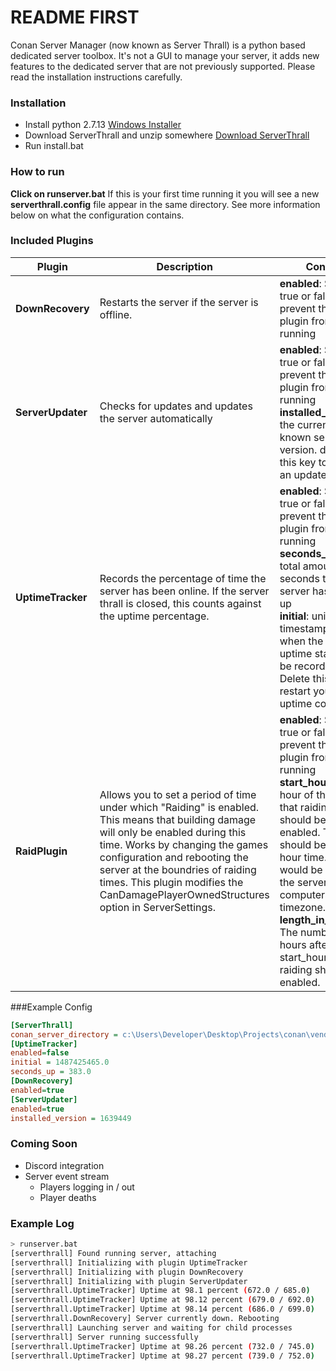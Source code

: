 # README FIRST

Conan Server Manager (now known as Server Thrall) is a python based dedicated server toolbox. It's not a GUI to manage your server, it adds new features to the dedicated server that are not previously supported. Please read the installation instructions carefully.

### Installation
* Install python 2.7.13 [Windows Installer](https://www.python.org/ftp/python/2.7.13/python-2.7.13.msi)
* Download ServerThrall and unzip somewhere [Download ServerThrall](https://github.com/NullSoldier/conan-server-manager/archive/master.zip)
* Run install.bat

### How to run
**Click on runserver.bat** If this is your first time running it you will see a new **serverthrall.config** file appear in the same directory. See more information below on what the configuration contains.

### Included Plugins
| Plugin | Description | Config |
| --- | --- | --- |
| **DownRecovery** | Restarts the server if the server is offline. | **enabled**: Set to true or false to prevent this plugin from running<br> |
| **ServerUpdater** | Checks for updates and updates the server automatically | **enabled**: Set to true or false to prevent this plugin from running<br>**installed_version**: the currently known server version. delete this key to force an update |
| **UptimeTracker** | Records the percentage of time the server has been online. If the server thrall is closed, this counts against the uptime percentage. | **enabled**: Set to true or false to prevent this plugin from running<br>**seconds_up**: The total amount of seconds the server has been up<br>**initial**:  unix timestamp of when the server uptime started to be recorded. Delete this to restart your uptime counter |
| **RaidPlugin** | Allows you to set a period of time under which "Raiding" is enabled. This means that building damage will only be enabled during this time. Works by changing the games configuration and rebooting the server at the boundries of raiding times. This plugin modifies the CanDamagePlayerOwnedStructures option in ServerSettings. | **enabled**: Set to true or false to prevent this plugin from running<br>**start_hour**: The hour of the day that raiding should be enabled. This should be in 24 hour time. So 17 would be 5pm in the servers computers timezone.<br>**length_in_hours**: The number of hours after start_hour that raiding should be enabled. |

###Example Config
```ini
[ServerThrall]
conan_server_directory = c:\Users\Developer\Desktop\Projects\conan\vendor\server
[UptimeTracker]
enabled=false
initial = 1487425465.0
seconds_up = 383.0
[DownRecovery]
enabled=true
[ServerUpdater]
enabled=true
installed_version = 1639449
```

### Coming Soon
 * Discord integration
 * Server event stream
   * Players logging in / out
   * Player deaths
   
### Example Log
```sh
> runserver.bat
[serverthrall] Found running server, attaching
[serverthrall] Initializing with plugin UptimeTracker
[serverthrall] Initializing with plugin DownRecovery
[serverthrall] Initializing with plugin ServerUpdater
[serverthrall.UptimeTracker] Uptime at 98.1 percent (672.0 / 685.0)
[serverthrall.UptimeTracker] Uptime at 98.12 percent (679.0 / 692.0)
[serverthrall.UptimeTracker] Uptime at 98.14 percent (686.0 / 699.0)
[serverthrall.DownRecovery] Server currently down. Rebooting
[serverthrall] Launching server and waiting for child processes
[serverthrall] Server running successfully
[serverthrall.UptimeTracker] Uptime at 98.26 percent (732.0 / 745.0)
[serverthrall.UptimeTracker] Uptime at 98.27 percent (739.0 / 752.0)
```
